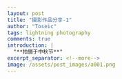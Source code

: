 ```yaml
---
layout: post
title: "摄影作品分享-1"
author: "Toseic"
tags: lightning photography
comments: true
introduction: |
  "**拍摄于中秋节**"
excerpt_separator: <!--more-->
image: /assets/post_images/a001.png
---
```


